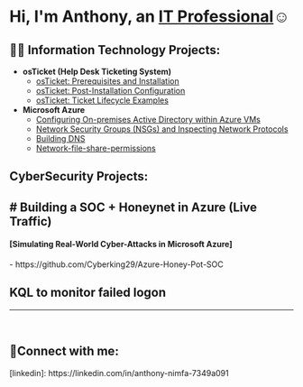 <h1>Hi, I'm Anthony, an <a href="https://linkedin.com/in/anthony-nimfa-7349a091">IT Professional</a>☺</h1>

<h2>👨‍💻 Information Technology Projects:</h2>

- <b>osTicket (Help Desk Ticketing System)</b>
  - [osTicket: Prerequisites and Installation](https://github.com/Cyberking29/osticket-prereqs)
  - [osTicket: Post-Installation Configuration](https://github.com/Cyberking29/osTicket-post-install-config)
  - [osTicket: Ticket Lifecycle Examples](https://github.com/Cyberking29/osTicket-Lifecycle-intake-Through-Resolution)
- <b>Microsoft Azure</b>
  - [Configuring On-premises Active Directory within Azure VMs](https://github.com/Cyberking29/activedirectory)
  - [Network Security Groups (NSGs) and Inspecting Network Protocols](https://github.com/Cyberking29/Network-protocols-on-Azure)
  - [Building  DNS](https://github.com/Cyberking29/DNS)
  - [Network-file-share-permissions](https://github.com/Cyberking29/Network-File-shares-and-Permissions)

<h2> CyberSecurity Projects:</h2>
<h2> # Building a SOC + Honeynet in Azure (Live Traffic)</h2> 
<h4>[Simulating Real-World Cyber-Attacks in Microsoft Azure]</h4> 
 - https://github.com/Cyberking29/Azure-Honey-Pot-SOC
<a href= "https://github.com/Cyberking29/KQL-to-monitor-failed-logs"></a> <h2>KQL to monitor failed logon </h2>



 

  
  
 ---
  
 <br />
  
  

<h2>🤳Connect with me:</h2>
[linkedin]: https://linkedin.com/in/anthony-nimfa-7349a091
